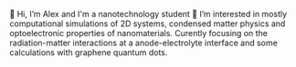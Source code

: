 👋 Hi, I’m Alex and I'm a nanotechnology student
👀 I’m interested in mostly computational simulations of 2D systems, condensed matter physics and optoelectronic properties of nanomaterials.
Curently focusing on the radiation-matter interactions at a anode-electrolyte interface and some calculations with graphene quantum dots.


<!---
Paythlos/Paythlos is a ✨ special ✨ repository because its `README.md` (this file) appears on your GitHub profile.
You can click the Preview link to take a look at your changes.
--->

